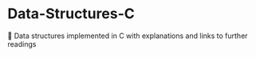 # Data-Structures-C
📝 Data structures implemented in C with explanations and links to further readings
